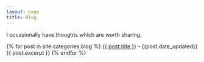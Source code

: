 ```yaml
---
layout: page
title: Blog
---
```


I occasionally have thoughts which are worth sharing.

{% for post in site.categories.blog %}
  [{{ post.title }}]({{post.url}}) - {{post.date_updated}}
  {{ post.excerpt }}
{% endfor %}
